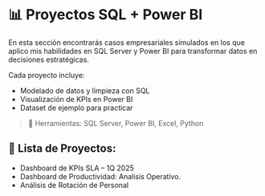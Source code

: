 # 📊 Proyectos SQL + Power BI

En esta sección encontrarás casos empresariales simulados en los que aplico mis habilidades en SQL Server y Power BI para transformar datos en decisiones estratégicas.  

Cada proyecto incluye:
- Modelado de datos y limpieza con SQL
- Visualización de KPIs en Power BI
- Dataset de ejemplo para practicar

> 🔧 Herramientas: SQL Server, Power BI, Excel, Python

## 📁 Lista de Proyectos:
- Dashboard de KPIs SLA – 1Q 2025
- Dashboard de Productividad: Analisis Operativo.
- Análisis de Rotación de Personal
  
